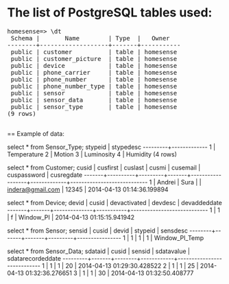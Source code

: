 
The list of PostgreSQL tables used:
======

<pre>
homesense=> \dt                                                                                                                                                     List of relations
 Schema |       Name        | Type  |   Owner
--------+-------------------+-------+-----------
 public | customer          | table | homesense
 public | customer_picture  | table | homesense
 public | device            | table | homesense
 public | phone_carrier     | table | homesense
 public | phone_number      | table | homesense
 public | phone_number_type | table | homesense
 public | sensor            | table | homesense
 public | sensor_data       | table | homesense
 public | sensor_type       | table | homesense
(9 rows)

</pre>


== Example of data:

 select * from Sensor_Type;
 stypeid |  stypedesc
---------+-------------
       1 | Temperature
       2 | Motion
       3 | Luminosity
       4 | Humidity
(4 rows)


select * from Customer;
 cusid | cusfirst | cuslast | cusmi |     cusemail     | cuspassword |         cusregdate
-------+----------+---------+-------+------------------+-------------+----------------------------
     1 | Andrei   | Sura    |       | indera@gmail.com | 12345       | 2014-04-13 01:14:36.199894


 select * from Device;
 devid | cusid | devactivated |  devdesc  |        devaddeddate
-------+-------+--------------+-----------+----------------------------
     1 |     1 | f            | Window_PI | 2014-04-13 01:15:15.941942

select * from Sensor;
 sensid | cusid | devid | stypeid |    sensdesc
--------+-------+-------+---------+----------------
      1 |     1 |     1 |       1 | Window_PI_Temp


 select * from Sensor_Data;
 sdataid | cusid | sensid | sdatavalue |     sdatarecordeddate
---------+-------+--------+------------+----------------------------
       1 |     1 |      1 | 20         | 2014-04-13 01:29:30.428522
       2 |     1 |      1 | 25         | 2014-04-13 01:32:36.276651
       3 |     1 |      1 | 30         | 2014-04-13 01:32:50.408777


